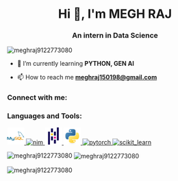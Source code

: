 <h1 align="center">Hi 👋, I'm MEGH RAJ</h1>
<h3 align="center">An intern in Data Science</h3>

<p align="left"> <img src="https://komarev.com/ghpvc/?username=meghraj9122773080&label=Profile%20views&color=0e75b6&style=flat" alt="meghraj9122773080" /> </p>

- 🌱 I’m currently learning **PYTHON, GEN AI**

- 📫 How to reach me **meghraj150198@gmail.com**

<h3 align="left">Connect with me:</h3>
<p align="left">
</p>

<h3 align="left">Languages and Tools:</h3>
<p align="left"> <a href="https://www.mysql.com/" target="_blank" rel="noreferrer"> <img src="https://raw.githubusercontent.com/devicons/devicon/master/icons/mysql/mysql-original-wordmark.svg" alt="mysql" width="40" height="40"/> </a> <a href="https://nim-lang.org/" target="_blank" rel="noreferrer"> <img src="https://www.vectorlogo.zone/logos/nim-lang/nim-lang-icon.svg" alt="nim" width="40" height="40"/> </a> <a href="https://pandas.pydata.org/" target="_blank" rel="noreferrer"> <img src="https://raw.githubusercontent.com/devicons/devicon/2ae2a900d2f041da66e950e4d48052658d850630/icons/pandas/pandas-original.svg" alt="pandas" width="40" height="40"/> </a> <a href="https://www.python.org" target="_blank" rel="noreferrer"> <img src="https://raw.githubusercontent.com/devicons/devicon/master/icons/python/python-original.svg" alt="python" width="40" height="40"/> </a> <a href="https://pytorch.org/" target="_blank" rel="noreferrer"> <img src="https://www.vectorlogo.zone/logos/pytorch/pytorch-icon.svg" alt="pytorch" width="40" height="40"/> </a> <a href="https://scikit-learn.org/" target="_blank" rel="noreferrer"> <img src="https://upload.wikimedia.org/wikipedia/commons/0/05/Scikit_learn_logo_small.svg" alt="scikit_learn" width="40" height="40"/> </a> </p>

<p><img align="left" src="https://github-readme-stats.vercel.app/api/top-langs?username=meghraj9122773080&show_icons=true&locale=en&layout=compact" alt="meghraj9122773080" /></p>

<p>&nbsp;<img align="center" src="https://github-readme-stats.vercel.app/api?username=meghraj9122773080&show_icons=true&locale=en" alt="meghraj9122773080" /></p>

<p><img align="center" src="https://github-readme-streak-stats.herokuapp.com/?user=meghraj9122773080&" alt="meghraj9122773080" /></p>


<!--
**Meghraj9122773080/Meghraj9122773080** is a ✨ _special_ ✨ repository because its `README.md` (this file) appears on your GitHub profile.

Here are some ideas to get you started:

- 🔭 I’m currently working on ...
- 🌱 I’m currently learning ...
- 👯 I’m looking to collaborate on ...
- 🤔 I’m looking for help with ...
- 💬 Ask me about ...
- 📫 How to reach me: ...
- 😄 Pronouns: ...
- ⚡ Fun fact: ...
-->

